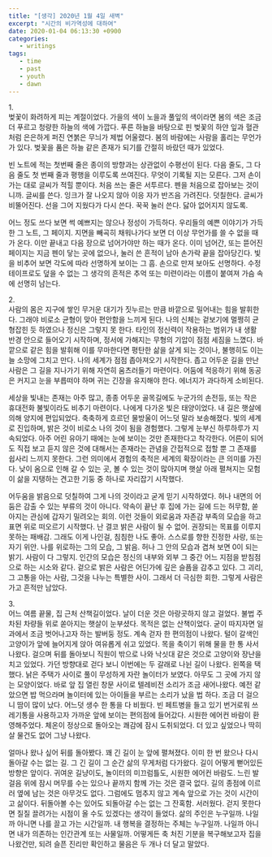 ```yaml
---
title: "[생각] 2020년 1월 4일 새벽"
excerpt: "시간의 비가역성에 대하여"
date: 2020-01-04 06:13:30 +0900
categories:
   - writings
tags:
   - time
   - past
   - youth
   - dawn
---
```


1\.       
벚꽃이 화려하게 피는 계절이었다. 가을의 색이 노을과 풀잎의 색이라면 봄의 색은 조금 더 푸르고 청량한 하늘의 색에 가깝다. 푸른 하늘을 바탕으로 핀 벚꽃의 하얀 잎과 혈관처럼 은은하게 퍼진 연붉은 무늬가 제법 어울렸다. 봄의 바람에는 사람을 홀리는 무언가가 있다. 벚꽃을 품은 하늘 같은 존재가 되기를 간절히 바랐던 때가 있었다.

빈 노트에 적는 첫번째 줄은 종이의 방향과는 상관없이 수평선이 된다. 다음 줄도, 그 다음 줄도 첫 번째 줄과 평행을 이루도록 쓰여진다. 무엇이 기록될 지는 모른다. 그저 손이 가는 대로 글씨가 적힐 뿐이다. 처음 쓰는 줄은 서투르다. 펜을 처음으로 잡아보는 것이니까. 글씨를 쓴다. 잉크가 잘 나오지 않아 이응 자가 반즈음 가려진다. 덧칠한다. 글씨가 비뚤어진다. 선을 그어 지웠다가 다시 쓴다. 꾹꾹 눌러 쓴다. 닳아 없어지지 않도록.

어느 정도 쓰다 보면 썩 예쁘지는 않으나 정성이 가득하다. 우리들의 예쁜 이야기가 가득한 그 노트, 그 페이지. 지면을 빼곡히 채워나가다 보면 더 이상 무언가를 쓸 수 없을 때가 온다. 이만 끝내고 다음 장으로 넘어가야만 하는 때가 온다. 이미 넘어간, 또는 뜯어진 페이지는 지금 펜이 닿는 곳에 없으나, 눌러 쓴 흔적이 남아 손가락 끝을 잡아당긴다. 빛을 비추어 보면 각도에 따라 선명하게 보이는 그 흠. 손으로 만져 보아도 선명하다. 수정 테이프로도 덮을 수 없는 그 생각의 흔적은 추억 또는 미련이라는 이름이 붙여져 가슴 속에 선명히 남는다.

2\.    
사람의 몸은 지구에 쌓인 무거운 대기가 짓누르는 만큼 바깥으로 밀어내는 힘을 발휘한다. 그래야 비로소 균형이 맞아 편안함을 느끼게 된다. 나의 신체는 겉보기에 멀쩡히 균형잡힌 듯 하였으나 정신은 그렇지 못 한다. 타인의 정신력이 작용하는 범위가 내 생활 반경 안으로 들어오기 시작하며, 정서에 가해지는 무형의 기압이 점점 세짐을 느꼈다. 바깥으로 같은 힘을 발휘해 이를 무마한다면 평탄한 삶을 살게 되는 것이나, 불행히도 이는 늘 소망에 그치고 만다. 나의 세계가 점점 좁아져오기 시작한다.
좁고 어두운 길을 만난 사람은 그 길을 지나가기 위해 자연히 움츠러들기 마련이다. 어둠에 적응하기 위해 동공은 커지고 눈을 부릅떠야 하며 귀는 긴장을 유지해야 한다. 에너지가 과다하게 소비된다.

세상을 빛내는 존재는 아주 많고, 종종 어두운 골목길에도 누군가의 손전등, 또는 작은 휴대전화 불빛이라도 비추기 마련이다. 나에게 다가온 빛은 태양이었다. 내 길은 햇살에 의해 양지에 편입되었다. 축축하게 흐르던 물방울이 어느덧 말라 보송해졌다. 빛의 세계로 진입하며, 밝은 것이 비로소 나의 것이 됨을 경험했다. 그렇게 눈부신 하루하루가 지속되었다. 아주 어린 유아기 때에는 눈에 보이는 것만 존재한다고 착각한다. 어른이 되어도 직접 보고 듣지 않은 것에 대해서는 존재라는 관념을 간접적으로 접할 뿐 그 존재를 쉽사리 느끼지 못한다. 그런 의미에서 경험의 축적은 세계의 확장이라는 큰 의미를 가진다. 낮이 옴으로 인해 갈 수 있는 곳, 볼 수 있는 것이 많아지며 햇살 아래 펼쳐지는 모험이 삶을 지탱하는 견고한 기둥 중 하나로 자리잡기 시작했다.

어두움을 밝음으로 덧칠하여 그게 나의 것이라고 굳게 믿기 시작하였다. 허나 내면의 어둠은 감출 수 있는 부류의 것이 아니다. 약속이 끝난 후 집에 가는 길에 드는 허무함, 쏟아지는 관심에 갑자기 밀려오는 회의. 이런 것들이 외로움과 자존감 부족의 모습을 하고 표면 위로 떠오르기 시작했다. 난 결코 밝은 사람이 될 수 없어. 권장되는 목표를 이루지 못하는 패배감. 그래도 이게 나인걸, 침침한 나도 좋아. 스스로를 향한 진정한 사랑, 또는 자기 위안. 나를 위로하는 그의 모습, 그 밝음. 허나 그 안의 모습과 겹쳐 보면 0이 되는 밝기. 사람이 다 그렇지. 인간의 모습은 정신의 내부와 외부 그 중간 어느 지점을 받침점으로 하는 시소와 같다. 겉으로 밝은 사람은 어딘가에 깊은 슬픔을 감추고 있다. 그 괴리, 그 고통을 아는 사람, 그것을 나누는 특별한 사이. 그래서 더 극심한 회한. 그렇게 사람은 가고 흔적만 남았다.

3\.    
어느 여름 끝물, 집 근처 산책길이었다. 날이 더운 것은 아랑곳하지 않고 걸었다. 불법 주차된 차량들 위로 쏟아지는 햇살이 눈부셨다. 목적은 없는 산책이었다. 굳이 따지자면 일과에서 조금 벗어나고자 하는 발버둥 정도. 계속 걷자 한 편의점이 나왔다. 털이 갈색인 고양이가 앞에 늘어지게 앉아 여유롭게 쉬고 있었다. 목을 축이기 위해 물을 한 통 사서 나왔다. 걸으며 뒤를 돌아보니 직원이 밖으로 나와 낙싯대 같은 것으로 고양이와 장난을 치고 있었다. 가던 방향대로 걷다 보니 이번에는 두 갈래로 나뉜 길이 나왔다. 왼쪽을 택했다. 낡은 주택가 사이로 풀이 무성하게 자란 놀이터가 보였다. 아무도 그 곳에 가지 않는 모양이었다. 바로 앞 집 열린 창문 사이로 텔레비전 소리가 조금 새어나왔다. 예전 같았으면 밥 먹으라며 놀이터에 있는 아이들을 부르는 소리가 났을 법 하다. 조금 더 걸으니 땀이 많이 났다. 어느덧 생수 한 통을 다 비웠다. 빈 페트병을 들고 있기 번거로워 쓰레기통을 사용하고자 가까운 앞에 보이는 편의점에 들어갔다. 시원한 에어컨 바람이 환영해주었다. 체온이 정상으로 돌아오는 쾌감에 잠시 도취되었다. 더 있고 싶었으나 딱히 살 물건도 없어 그냥 나왔다.

얼마나 왔나 싶어 뒤를 돌아봤다. 꽤 긴 길이 눈 앞에 펼쳐졌다. 이미 한 번 왔으나 다시 돌아갈 수는 없는 길. 그 긴 길이 그 순간 삶의 무게처럼 다가왔다. 길이 어떻게 뻗어있든 방향은 앞이다. 귀여운 길냥이도, 놀이터의 미끄럼틀도, 시원한 에어컨 바람도. 느린 발걸음 위에 잠시 머무를 수는 있으나 끝까지 함께 가는 것은 결국 없다. 길의 종점에 이르러 옆에 남는 것은 아무것도 없다. 그럼에도 멈추지 않고 계속 앞으로 가는 것이 시간이고 삶이다. 뒤돌아볼 수는 있어도 되돌아갈 수는 없는 그 잔혹함. 서러웠다. 걷지 못한다면 질질 끌려가는 시점이 올 수도 있겠다는 생각이 들었다. 삶의 주인은 누구일까. 나일까 아니면 나를 끌고 가는 시간일까. 내 행복을 결정하는 주체는 누구일까. 나일까 아니면 내가 의존하는 인간관계 또는 사물일까. 어떻게든 축 처진 기분을 복구해보고자 집을 나왔건만, 되려 슬픈 진리만 확인하고 물음은 두 개나 더 달고 말았다.
